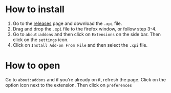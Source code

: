 # How to install

1. Go to the [releases](https://github.com/enimax-anime/enimax-firefox-extension/releases/) page and download the `.xpi` file.
2. Drag and drop the `.xpi` file to the firefox window, or follow step 3-4.
3. Go to `about:addons` and then click on `Extensions` on the side bar. Then click on the `settings` icon.
4. Click on `Install Add-on From File` and then select the `.xpi` file.



# How to open

Go to `about:addons` and if you're already on it, refresh the page. Click on the option icon next to the extension. Then click on `preferences`

